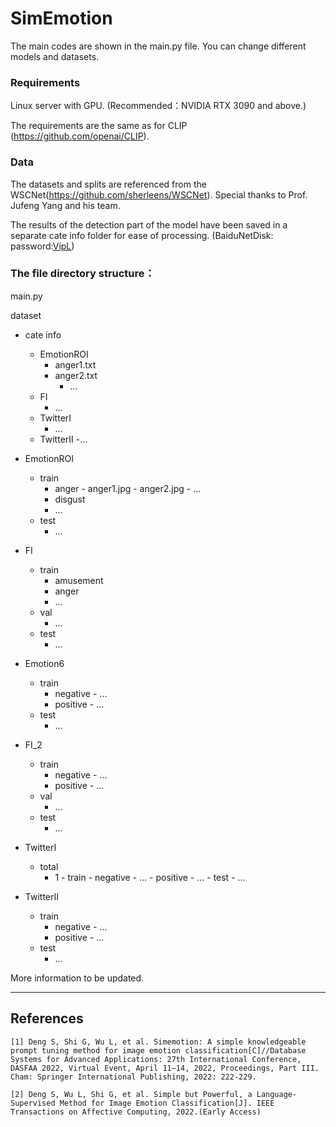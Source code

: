 # SimEmotion

The main codes are shown in the main.py file. You can change different models and datasets.

### Requirements
Linux server with GPU. (Recommended：NVIDIA RTX 3090 and above.)

The requirements are the same as for CLIP (https://github.com/openai/CLIP).

### Data

The datasets and splits are referenced from the WSCNet(https://github.com/sherleens/WSCNet). 
Special thanks to Prof. Jufeng Yang and his team.

The results of the detection part of the model have been saved in a separate cate info folder for ease of processing. (BaiduNetDisk: password:[VipL](https://pan.baidu.com/s/1JSpkmoJQGviBKIPDwOQlIg))

### The file directory structure：
main.py

dataset
- cate info
  - EmotionROI
    - anger1.txt
    - anger2.txt
      - ...
  - FI
    - ...
  - TwitterI
    - ...
  - TwitterII
	  -...
- EmotionROI
  - train
    - anger
		  - anger1.jpg
			- anger2.jpg
			- ...
    - disgust
    - ...
  - test
    - ...

- FI
  - train
    - amusement
    - anger
    - ...
  - val
    - ...
  - test
    - ...

- Emotion6
  - train
    - negative
			- ...
    - positive
			- ...
  - test
    - ...

- FI_2
  - train
    - negative
			- ...
    - positive
			- ...
  - val
    - ...
  - test
    - ...

- TwitterI
  - total
    - 1
			- train
			  - negative
    			- ...
  			- positive
		  	  - ...
			- test
			  - ...

- TwitterII
  - train
    - negative
			- ...
    - positive
		  - ...
  - test
    - ...


More information to be updated.

------------

## References
```
[1] Deng S, Shi G, Wu L, et al. Simemotion: A simple knowledgeable prompt tuning method for image emotion classification[C]//Database Systems for Advanced Applications: 27th International Conference, DASFAA 2022, Virtual Event, April 11–14, 2022, Proceedings, Part III. Cham: Springer International Publishing, 2022: 222-229.

[2] Deng S, Wu L, Shi G, et al. Simple but Powerful, a Language-Supervised Method for Image Emotion Classification[J]. IEEE Transactions on Affective Computing, 2022.(Early Access)
```
